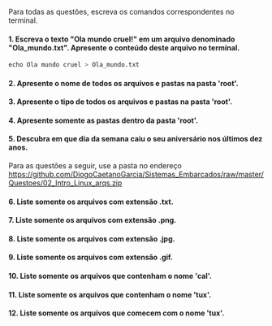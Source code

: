 Para todas as questões, escreva os comandos correspondentes no terminal.

#### 1. Escreva o texto "Ola mundo cruel!" em um arquivo denominado "Ola_mundo.txt". Apresente o conteúdo deste arquivo no terminal.
``` Python
echo Ola mundo cruel > Ola_mundo.txt
```
#### 2. Apresente o nome de todos os arquivos e pastas na pasta 'root'.

#### 3. Apresente o tipo de todos os arquivos e pastas na pasta 'root'.

#### 4. Apresente somente as pastas dentro da pasta 'root'.

#### 5. Descubra em que dia da semana caiu o seu aniversário nos últimos dez anos.

Para as questões a seguir, use a pasta no endereço https://github.com/DiogoCaetanoGarcia/Sistemas_Embarcados/raw/master/Questoes/02_Intro_Linux_arqs.zip

#### 6. Liste somente os arquivos com extensão .txt.

#### 7. Liste somente os arquivos com extensão .png.

#### 8. Liste somente os arquivos com extensão .jpg.

#### 9. Liste somente os arquivos com extensão .gif.

#### 10. Liste somente os arquivos que contenham o nome 'cal'.

#### 11. Liste somente os arquivos que contenham o nome 'tux'.

#### 12. Liste somente os arquivos que comecem com o nome 'tux'.
